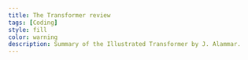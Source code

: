 ```yaml
---
title: The Transformer review
tags: [Coding]
style: fill
color: warning
description: Summary of the Illustrated Transformer by J. Alammar.
---
```

